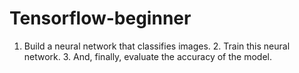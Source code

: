 # Tensorflow-beginner
1. Build a neural network that classifies images. 2. Train this neural network. 3. And, finally, evaluate the accuracy of the model.
